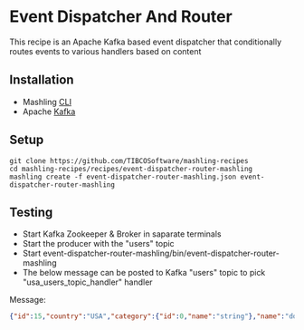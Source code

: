 # Event Dispatcher And Router
This recipe is an Apache Kafka based event dispatcher that conditionally routes events to various handlers based on content

## Installation
* Mashling [CLI](https://github.com/TIBCOSoftware/mashling)
* Apache [Kafka](https://kafka.apache.org/quickstart)

## Setup
```
git clone https://github.com/TIBCOSoftware/mashling-recipes
cd mashling-recipes/recipes/event-dispatcher-router-mashling
mashling create -f event-dispatcher-router-mashling.json event-dispatcher-router-mashling
```

## Testing

* Start Kafka Zookeeper & Broker in saparate terminals
* Start the producer with the "users" topic
* Start event-dispatcher-router-mashling/bin/event-dispatcher-router-mashling
* The below message can be posted to Kafka "users" topic to pick "usa_users_topic_handler" handler

Message:
```json
{"id":15,"country":"USA","category":{"id":0,"name":"string"},"name":"doggie","photoUrls":["string"],"tags":[{"id":0,"name":"string"}],"status":"available"}
```
